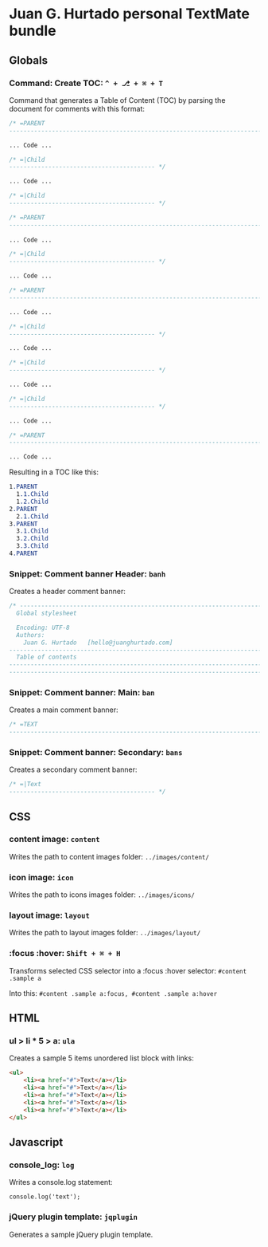 # Juan G. Hurtado personal TextMate bundle

## Globals

### Command: Create TOC: `^ + ⎇ + ⌘ + T`

Command that generates a Table of Content (TOC) by parsing the document for comments with this format:

```css
/* =PARENT
---------------------------------------------------------------------------------- */

... Code ...

/* =|Child
----------------------------------------- */

... Code ...

/* =|Child
----------------------------------------- */

/* =PARENT
---------------------------------------------------------------------------------- */
 
... Code ...

/* =|Child
----------------------------------------- */

... Code ...

/* =PARENT
---------------------------------------------------------------------------------- */

... Code ...

/* =|Child
----------------------------------------- */

... Code ...

/* =|Child
----------------------------------------- */

... Code ...

/* =|Child
----------------------------------------- */

... Code ...

/* =PARENT
---------------------------------------------------------------------------------- */

... Code ...
```

Resulting in a TOC like this:

```css
1.PARENT
  1.1.Child
  1.2.Child
2.PARENT
  2.1.Child
3.PARENT
  3.1.Child
  3.2.Child
  3.3.Child
4.PARENT
```

### Snippet: Comment banner Header: `banh`

Creates a header comment banner:

```css
/* ----------------------------------------------------------------------------------
  Global stylesheet

  Encoding: UTF-8
  Authors:  
    Juan G. Hurtado   [hello@juanghurtado.com]
----------------------------------------------------------------------------------
  Table of contents
----------------------------------------------------------------------------------
---------------------------------------------------------------------------------- */
```

### Snippet: Comment banner: Main: `ban`

Creates a main comment banner:

```css
/* =TEXT
---------------------------------------------------------------------------------- */
```

### Snippet: Comment banner: Secondary: `bans`

Creates a secondary comment banner:

```css
/* =|Text
----------------------------------------- */
```

## CSS

### content image: `content`

Writes the path to content images folder: `../images/content/`

### icon image: `icon`

Writes the path to icons images folder: `../images/icons/`

### layout image: `layout`

Writes the path to layout images folder: `../images/layout/`

### :focus :hover: `Shift + ⌘ + H`

Transforms selected CSS selector into a :focus :hover selector: `#content .sample a`

Into this: `#content .sample a:focus, #content .sample a:hover`

## HTML

### ul > li * 5 > a: `ula`

Creates a sample 5 items unordered list block with links:

```html
<ul>
	<li><a href="#">Text</a></li>
	<li><a href="#">Text</a></li>
	<li><a href="#">Text</a></li>
	<li><a href="#">Text</a></li>
	<li><a href="#">Text</a></li>
</ul>
```

## Javascript

### console_log: `log`

Writes a console.log statement:

`console.log('text');`

### jQuery plugin template: `jqplugin`

Generates a sample jQuery plugin template.